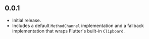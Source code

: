 ## 0.0.1

- Initial release.
- Includes a default `MethodChannel` implementation and a fallback
  implementation that wraps Flutter's built-in `Clipboard`.